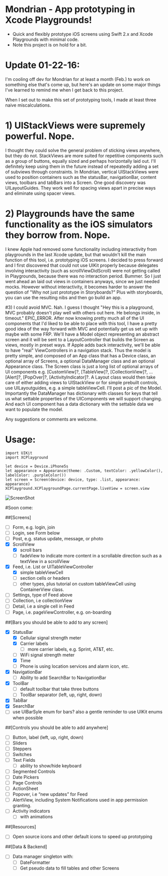 # Mondrian - App prototyping in Xcode Playgrounds!

- Quick and flexibly prototype iOS screens using Swift 2.x and Xcode Playgrounds with minimal code.
- Note this project is on hold for a bit.

# Update 01-22-16:
I'm cooling off dev for Mondrian for at least a month (Feb.) to work on something else that's come up, but here's an update on some major things I've learned to remind me when I get back to this project.

When I set out to make this set of prototyping tools, I made at least three naive miscalculations. 

# 1) UIStackViews were supremely powerful. Nope.
I thought they could solve the general problem of sticking views anywhere, but they do not. StackViews are more suited for repetitive components such as a group of buttons, equally sized and perhaps horizontally laid out. I'll definitely keep using them in the future instead of repeatedly adding a set of subviews through constraints. In Mondrian, vertical UIStackViews were used to position containers such as the statusBar, navigationBar, content views, toolbars and tabBars into a Screen. One good discovery was UILayoutGuides. They work well for spacing views apart in precise ways and eliminate using spacer views.

# 2) Playgrounds have the same functionality as the iOS simulators they borrow from. Nope. 
I knew Apple had removed some functionality including interactivity from playgrounds in the last Xcode update, but that wouldn't kill the main function of this tool, i.e. prototyping iOS screens. I decided to press forward and I first discovered that could not use UIKit properly because delegates involving interactivity (such as scrollViewDidScroll) were not getting called in Playgrounds, because there was no interaction period. Bummer. So I just went ahead an laid out views in containers anyways, since we just needed mocks. However without interactivity, it becomes harder to answer the question of "Why not just prototype in Storyboards?" Plus with storyboards, you can use the resulting nibs and then go build an app. 

#3) I could avoid MVC. Nah.
I guess I thought "Hey this is a playground, MVC probably doesn't play well with others out here. He belongs inside, in timeout." EPIC_ERROR. After now knowing pretty much all of the UI components that I'd liked to be able to place with this tool, I have a pretty good idea of the way forward with MVC and potentially get us set up with maybe with some FRP. We'll have a Model object representing an abstract screen and it will be sent to a LayoutController that builds the Screen as views, mostly in preset ways. If Apple adds back interactivity, we'll be able to have "real" ViewControllers in a navigation stack. Thus the model is pretty simple, and composed of an App class that has a Device class, an optional array of Screens, a optional DataManager class and an optional Appearance class. The Screen class is just a long list of optional arrays of UI components e.g. [CustomView]?, [TableView]?, [CollectionView]?, ... [Alert]?, [PopOver]?, [ActivityIndicator]?. A Layout class would then take care of either adding views to UIStackView or for simple prebuilt controls, use UILayoutguides, e.g. a simple tableViewCell. I'll post a pic of the Model. Importantly the DataManager has dictionary with classes for keys that tell us what settable properties of the UIComponents we will support changing. And each UI component has a data dictionary with the settable data we want to populate the model. 

Any suggestions or comments are welcome.


# Usage:

```
import UIKit
import XCPlayground

let device = Device.iPhone5s
let appearance = Appearance(theme: .Custom, textColor: .yellowColor(), labelColor: .purpleColor())
let screen = Screen(device: device, type: .list, appearance: appearance)
XCPlayground.XCPlaygroundPage.currentPage.liveView = screen.view
```
![ScreenShot](https://raw.github.com/timbellay/Mondrian/master/screens/list.png)

#Soon come:

##[Screens]
- [ ] Form, e.g. login, join 
- [ ] Login, see Form below
- [ ] Post, e.g. status update, message, or photo
- [x] ScrollView 
	- [x] scroll bars
	- [ ] fadeView to indicate more content in a scrollable direction such as a textView in a scrollView
- [X] Feed, i.e. List or UITableViewController
	- [x] simple tableViewCell
	- [ ] section cells or headers
	- [ ] other types, plus tutorial on custom tableViewCell using ContainerView class.
- [ ] Settings, type of Feed above
- [ ] Collection, i.e collectionView
- [ ] Detail, i.e a single cell in Feed
- [ ] Page, i.e. pageViewController, e.g. on-boarding

##[Bars you should be able to add to any screen]
- [x] StatusBar
	- [x] Cellular signal strength meter
	- [x] Carrier labels
		- [ ] more carrier labels, e.g. Sprint, AT&T, etc.
	- [ ] WiFi signal strength meter
	- [x] Time
	- [ ] Phone is using location services and alarm icon, etc.
- [x] NavigationBar
	- [ ] Ability to add SearchBar to NavigationBar
- [x] ToolBar
	- [ ] default toolbar that take three buttons
	- [ ] ToolBar separator (left, up, right, down)
- [x] TabBar
- [x] SearchBar
- [ ] use UIBarSyle enum for bars? also a gentle reminder to use UIKit enums when possible

##[Controls you should be able to add anywhere]
- [ ] Button, label (left, up, right, down)
- [ ] Sliders
- [ ] Steppers
- [ ] Switches
- [ ] Text Fields
	- [ ] ability to show/hide keyboard
- [ ] Segmented Controls
- [ ] Date Pickers
- [ ] Page Controls
- [ ] ActionSheet
- [ ] Popover, i.e “new updates” for Feed
- [ ] AlertView, including System Notifications used in app permission granting. 
- [ ] Activity indicators 
	- [ ] with animations

##[Resources]
- [ ] Open source icons and other default icons to speed up prototyping

##[Data & Backend]
- [ ] Data manager singleton with:
    - [ ] DateFormatter
    - [ ] Get pseudo data to fill tables and other Screens
